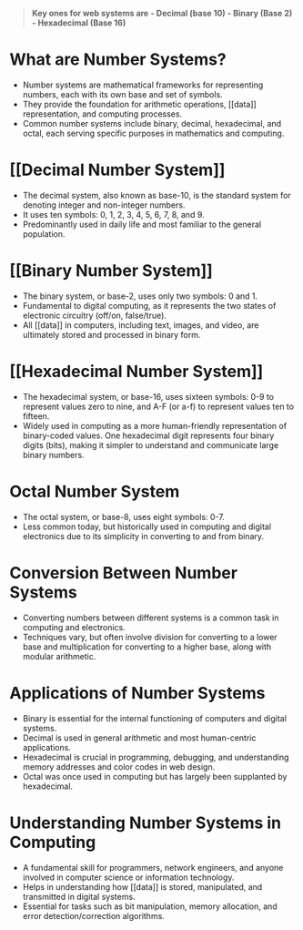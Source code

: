 > **Key ones for web systems are** 
> **- Decimal (base 10)**
> **- Binary (Base 2)**
> **- Hexadecimal (Base 16)**
# What are Number Systems?
- Number systems are mathematical frameworks for representing numbers, each with its own base and set of symbols.
- They provide the foundation for arithmetic operations, [[data]] representation, and computing processes.
- Common number systems include binary, decimal, hexadecimal, and octal, each serving specific purposes in mathematics and computing.

# [[Decimal Number System]]
- The decimal system, also known as base-10, is the standard system for denoting integer and non-integer numbers.
- It uses ten symbols: 0, 1, 2, 3, 4, 5, 6, 7, 8, and 9.
- Predominantly used in daily life and most familiar to the general population.

# [[Binary Number System]]
- The binary system, or base-2, uses only two symbols: 0 and 1.
- Fundamental to digital computing, as it represents the two states of electronic circuitry (off/on, false/true).
- All [[data]] in computers, including text, images, and video, are ultimately stored and processed in binary form.

# [[Hexadecimal Number System]]
- The hexadecimal system, or base-16, uses sixteen symbols: 0-9 to represent values zero to nine, and A-F (or a-f) to represent values ten to fifteen.
- Widely used in computing as a more human-friendly representation of binary-coded values. One hexadecimal digit represents four binary digits (bits), making it simpler to understand and communicate large binary numbers.

# Octal Number System
- The octal system, or base-8, uses eight symbols: 0-7.
- Less common today, but historically used in computing and digital electronics due to its simplicity in converting to and from binary.

# Conversion Between Number Systems
- Converting numbers between different systems is a common task in computing and electronics.
- Techniques vary, but often involve division for converting to a lower base and multiplication for converting to a higher base, along with modular arithmetic.

# Applications of Number Systems
- Binary is essential for the internal functioning of computers and digital systems.
- Decimal is used in general arithmetic and most human-centric applications.
- Hexadecimal is crucial in programming, debugging, and understanding memory addresses and color codes in web design.
- Octal was once used in computing but has largely been supplanted by hexadecimal.

# Understanding Number Systems in Computing
- A fundamental skill for programmers, network engineers, and anyone involved in computer science or information technology.
- Helps in understanding how [[data]] is stored, manipulated, and transmitted in digital systems.
- Essential for tasks such as bit manipulation, memory allocation, and error detection/correction algorithms.
